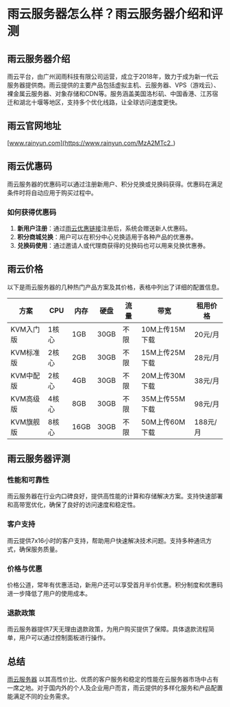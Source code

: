 # 雨云服务器怎么样？雨云服务器介绍和评测

## 雨云服务器介绍

雨云平台，由广州润雨科技有限公司运营，成立于2018年，致力于成为新一代云服务器提供商。雨云提供的主要产品包括虚拟主机、云服务器、VPS（游戏云）、裸金属云服务器、对象存储和CDN等。服务涵盖美国洛杉矶、中国香港、江苏宿迁和湖北十堰等地区，支持多个优化线路，让全球访问速度更快。

## 雨云官网地址

[www.rainyun.com](https://www.rainyun.com/MzA2MTc2_)

## 雨云优惠码

雨云服务器的优惠码可以通过注册新用户、积分兑换或兑换码获得。优惠码在满足条件时将自动应用于购买过程中。

### 如何获得优惠码

1. **新用户注册**：通过[雨云优惠链接](https://www.rainyun.com/MzA2MTc2_)注册后，系统会赠送新人优惠码。
2. **积分商城兑换**：用户可以在积分中心兑换适用于各种产品的优惠券。
3. **兑换码使用**：通过邀请人或代理商获得的兑换码也可以用来兑换优惠券。

## 雨云价格

以下是雨云服务器的几种热门产品方案及其价格，表格中列出了详细的配置信息。

| 方案          | CPU  | 内存 | 硬盘 | 流量 | 带宽         | 租用价格  |
|---------------|------|------|------|------|--------------|-----------|
| KVM入门版     | 1核心 | 1GB  | 30GB | 不限 | 10M上传15M下载 | 20元/月    |
| KVM标准版     | 2核心 | 2GB  | 30GB | 不限 | 15M上传25M下载 | 28元/月    |
| KVM中配版     | 2核心 | 4GB  | 30GB | 不限 | 20M上传30M下载 | 38元/月    |
| KVM高级版     | 4核心 | 8GB  | 30GB | 不限 | 35M上传55M下载 | 98元/月    |
| KVM旗舰版     | 8核心 | 16GB | 30GB | 不限 | 50M上传60M下载 | 188元/月   |

## 雨云服务器评测

### 性能和可靠性

雨云服务器在行业内口碑良好，提供高性能的计算和存储解决方案。支持快速部署和高带宽优化，确保了良好的访问速度和稳定性。

### 客户支持

雨云提供7x16小时的客户支持，帮助用户快速解决技术问题。支持多种通讯方式，确保服务质量。

### 价格与优惠

价格公道，常年有优惠活动，新用户还可以享受首月半价优惠。积分制度和优惠码进一步降低了用户的使用成本。

### 退款政策

雨云服务器提供7天无理由退款政策，为用户购买提供了保障。具体退款流程简单，用户可以通过控制面板进行操作。

## 总结

[雨云服务器](https://www.rainyun.com/MzA2MTc2_) 以其高性价比、优质的客户服务和稳定的性能在云服务器市场中占有一席之地。对于国内外的个人及企业用户而言，雨云提供的多样化服务和产品配置能满足不同的业务需求。

